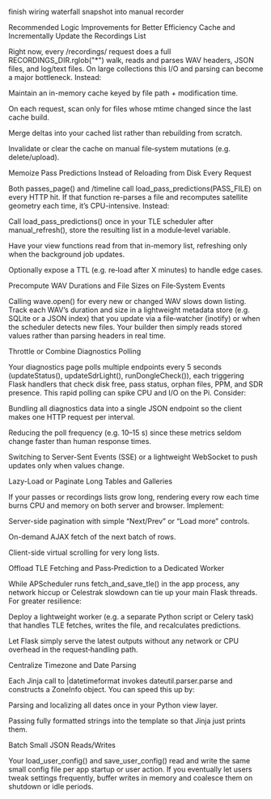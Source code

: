  finish wiring waterfall snapshot into manual recorder

 Recommended Logic Improvements for Better Efficiency
Cache and Incrementally Update the Recordings List

Right now, every /recordings/ request does a full RECORDINGS_DIR.rglob("*") walk, reads and parses WAV headers, JSON files, and log/text files. On large collections this I/O and parsing can become a major bottleneck. Instead:

Maintain an in-memory cache keyed by file path + modification time.

On each request, scan only for files whose mtime changed since the last cache build.

Merge deltas into your cached list rather than rebuilding from scratch.

Invalidate or clear the cache on manual file‐system mutations (e.g. delete/upload).

Memoize Pass Predictions Instead of Reloading from Disk Every Request

Both passes_page() and /timeline call load_pass_predictions(PASS_FILE) on every HTTP hit. If that function re-parses a file and recomputes satellite geometry each time, it’s CPU-intensive. Instead:

Call load_pass_predictions() once in your TLE scheduler after manual_refresh(), store the resulting list in a module‐level variable.

Have your view functions read from that in-memory list, refreshing only when the background job updates.

Optionally expose a TTL (e.g. re‐load after X minutes) to handle edge cases.

Precompute WAV Durations and File Sizes on File‐System Events

Calling wave.open() for every new or changed WAV slows down listing. Track each WAV’s duration and size in a lightweight metadata store (e.g. SQLite or a JSON index) that you update via a file‐watcher (inotify) or when the scheduler detects new files. Your builder then simply reads stored values rather than parsing headers in real time.

Throttle or Combine Diagnostics Polling

Your diagnostics page polls multiple endpoints every 5 seconds (updateStatus(), updateSdrLight(), runDongleCheck()), each triggering Flask handlers that check disk free, pass status, orphan files, PPM, and SDR presence. This rapid polling can spike CPU and I/O on the Pi. Consider:

Bundling all diagnostics data into a single JSON endpoint so the client makes one HTTP request per interval.

Reducing the poll frequency (e.g. 10–15 s) since these metrics seldom change faster than human response times.

Switching to Server-Sent Events (SSE) or a lightweight WebSocket to push updates only when values change.

Lazy-Load or Paginate Long Tables and Galleries

If your passes or recordings lists grow long, rendering every row each time burns CPU and memory on both server and browser. Implement:

Server-side pagination with simple “Next/Prev” or “Load more” controls.

On-demand AJAX fetch of the next batch of rows.

Client-side virtual scrolling for very long lists.

Offload TLE Fetching and Pass‐Prediction to a Dedicated Worker

While APScheduler runs fetch_and_save_tle() in the app process, any network hiccup or Celestrak slowdown can tie up your main Flask threads. For greater resilience:

Deploy a lightweight worker (e.g. a separate Python script or Celery task) that handles TLE fetches, writes the file, and recalculates predictions.

Let Flask simply serve the latest outputs without any network or CPU overhead in the request‐handling path.

Centralize Timezone and Date Parsing

Each Jinja call to |datetimeformat invokes dateutil.parser.parse and constructs a ZoneInfo object. You can speed this up by:

Parsing and localizing all dates once in your Python view layer.

Passing fully formatted strings into the template so that Jinja just prints them.

Batch Small JSON Reads/Writes

Your load_user_config() and save_user_config() read and write the same small config file per app startup or user action. If you eventually let users tweak settings frequently, buffer writes in memory and coalesce them on shutdown or idle periods.